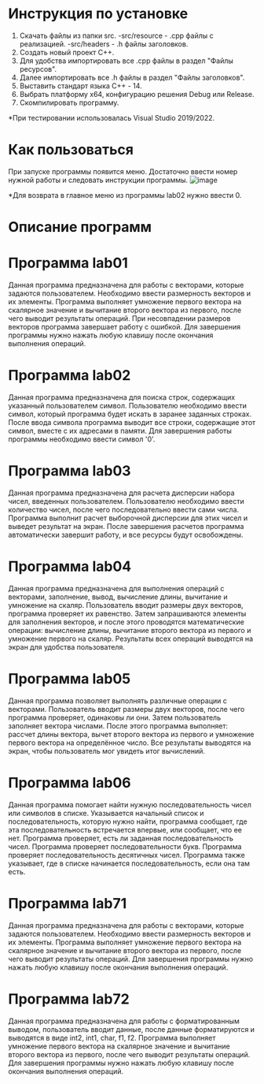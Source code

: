 # Инструкция по установке
1. Скачать файлы из папки src.
-src/resource - .cpp файлы с реализацией.
-src/headers - .h файлы заголовков.
2. Создать новый проект C++.
3. Для удобства импортировать все .cpp файлы в раздел "Файлы ресурсов".
4. Далее импортировать все .h файлы в раздел "Файлы заголовков".
5. Выставить стандарт языка C++ - 14.
6. Выбрать платформу x64, конфигурацию решения Debug или Release.
7. Скомпилировать программу.
   
*При тестировании использовалась Visual Studio 2019/2022.

# Как пользоваться
При запуске программы появится меню. Достаточно ввести номер нужной работы и следовать инструкции программы.
![image](https://github.com/user-attachments/assets/90033594-0610-4acb-b205-13e6bfdeffb4)

*Для возврата в главное меню из программы lab02 нужно ввести 0.

# Описание программ
# Программа lab01
   Данная программа предназначена для работы с векторами, которые задаются пользователем. Необходимо ввести размерность векторов и их элементы. Программа выполняет умножение первого вектора на скалярное значение и вычитание второго вектора из первого, после чего выводит результаты операций. При несовпадении размеров векторов программа завершает работу с ошибкой. Для завершения программы нужно нажать любую клавишу после окончания выполнения операций.
# Программа lab02
   Данная программа предназначена для поиска строк, содержащих указанный пользователем символ. Пользователю необходимо ввести символ, который программа будет искать в заранее заданных строках. После ввода символа программа выводит все строки, содержащие этот символ, вместе с их адресами в памяти. Для завершения работы программы необходимо ввести символ '0'.
# Программа lab03
   Данная программа предназначена для расчета дисперсии набора чисел, введенных пользователем. Пользователю необходимо ввести количество чисел, после чего последовательно ввести сами числа. Программа выполнит расчет выборочной дисперсии для этих чисел и выведет результат на экран. После завершения расчетов программа автоматически завершит работу, и все ресурсы будут освобождены.
# Программа lab04
   Данная программа предназначена для выполнения операций с векторами, заполнение, вывод, вычисление длины, вычитание и умножение на скаляр. Пользователь вводит размеры двух векторов, программа проверяет их равенство. Затем запрашиваются элементы для заполнения векторов, и после этого проводятся математические операции: вычисление длины, вычитание второго вектора из первого и умножение первого на скаляр. Результаты всех операций выводятся на экран для удобства пользователя.
# Программа lab05
   Данная программа позволяет выполнять различные операции с векторами. Пользователь вводит размеры двух векторов, после чего программа проверяет, одинаковы ли они. Затем пользователь заполняет вектора числами. После этого программа выполняет: рассчет длины вектора, вычет второго вектора из первого и умножение первого вектора на определённое число. Все результаты выводятся на экран, чтобы пользователь мог увидеть итог вычислений.
# Программа lab06
   Данная программа помогает найти нужную последовательность чисел или символов в списке. Указывается начальный список и последовательность, которую нужно найти, программа сообщает, где эта последовательность встречается впервые, или сообщает, что ее нет. Программа проверяет, есть ли заданная последовательность чисел. Программа проверяет последовательности букв. Программа проверяет последовательность десятичных чисел. Программа также указывает, где в списке начинается последовательность, если она там есть.
# Программа lab71
   Данная программа предназначена для работы с векторами, которые задаются пользователем. Необходимо ввести размерность векторов и их элементы. Программа выполняет умножение первого вектора на скалярное значение и вычитание второго вектора из первого, после чего выводит результаты операций. Для завершения программы нужно нажать любую клавишу после окончания выполнения операций.
# Программа lab72
   Данная программа предназначена для работы с форматированным выводом, пользователь вводит данные, после данные форматируются и выводятся в виде int2, int1, char, f1, f2. Программа выполняет умножение первого вектора на скалярное значение и вычитание второго вектора из первого, после чего выводит результаты операций. Для завершения программы нужно нажать любую клавишу после окончания выполнения операций.
